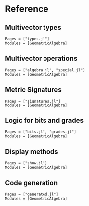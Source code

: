 # Reference

## Multivector types

```@autodocs
Pages = ["types.jl"]
Modules = [GeometricAlgebra]
```

## Multivector operations

```@autodocs
Pages = ["algebra.jl", "special.jl"]
Modules = [GeometricAlgebra]
```

## Metric Signatures

```@autodocs
Pages = ["signatures.jl"]
Modules = [GeometricAlgebra]
```

## Logic for bits and grades

```@autodocs
Pages = ["bits.jl", "grades.jl"]
Modules = [GeometricAlgebra]
```

## Display methods

```@autodocs
Pages = ["show.jl"]
Modules = [GeometricAlgebra]
```

## Code generation


```@autodocs
Pages = ["generated.jl"]
Modules = [GeometricAlgebra]
```
